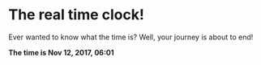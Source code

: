 # The real time clock!

Ever wanted to know what the time is? Well, your journey is about to end!

**The time is Nov 12, 2017, 06:01**